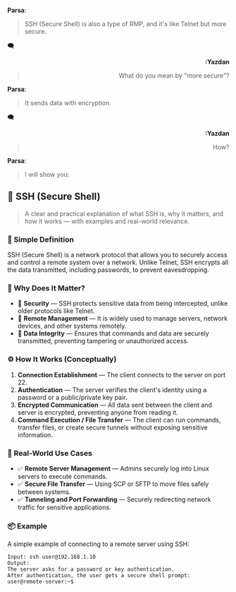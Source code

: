 **Parsa**:
> SSH (Secure Shell) is also a type of RMP, and it's like Telnet but more secure.

🗨 <div align="right"><strong>:Yazdan</strong>
 >  What do you mean by "more secure"? 
 </div>
 
**Parsa**:
> It sends data with encryption.

🗨 <div align="right"><strong>:Yazdan</strong>
 >  How? 
 </div>
 
**Parsa**: 
> I will show you:


## 🧠 SSH (Secure Shell)

> A clear and practical explanation of what SSH is, why it matters, and how it works — with examples and real-world relevance.


### 🧩 Simple Definition

SSH (Secure Shell) is a network protocol that allows you to securely access and control a remote system over a network. Unlike Telnet, SSH encrypts all the data transmitted, including passwords, to prevent eavesdropping.


### 🧠 Why Does It Matter?

- 🔹 **Security** — SSH protects sensitive data from being intercepted, unlike older protocols like Telnet.
- 🔹 **Remote Management** — It is widely used to manage servers, network devices, and other systems remotely.
- 🔹 **Data Integrity** — Ensures that commands and data are securely transmitted, preventing tampering or unauthorized access.


### ⚙️ How It Works (Conceptually)

1. **Connection Establishment** — The client connects to the server on port 22.
2. **Authentication** — The server verifies the client's identity using a password or a public/private key pair.
3. **Encrypted Communication** — All data sent between the client and server is encrypted, preventing anyone from reading it.
4. **Command Execution / File Transfer** — The client can run commands, transfer files, or create secure tunnels without exposing sensitive information.


### 🔐 Real-World Use Cases

- ✅ **Remote Server Management** — Admins securely log into Linux servers to execute commands.
- ✅ **Secure File Transfer** — Using SCP or SFTP to move files safely between systems.
- ✅ **Tunneling and Port Forwarding** — Securely redirecting network traffic for sensitive applications.


### 📦 Example

A simple example of connecting to a remote server using SSH:

```text
Input: ssh user@192.168.1.10
Output: 
The server asks for a password or key authentication.
After authentication, the user gets a secure shell prompt:
user@remote-server:~$
```

